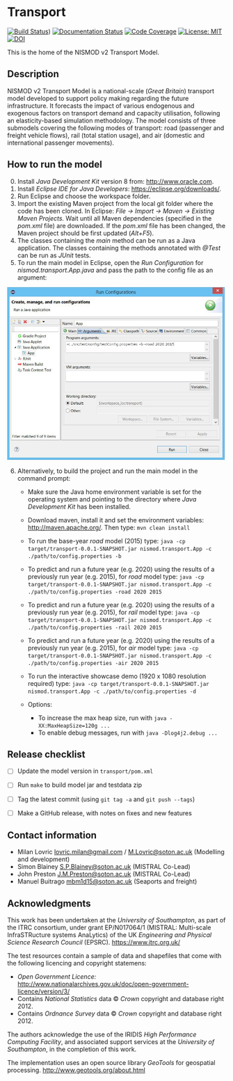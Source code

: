 ﻿# Transport
[![Build Status](https://travis-ci.com/nismod/transport.svg?branch=master)](https://travis-ci.com/nismod/transport))
[![Documentation Status](https://readthedocs.org/projects/nt2/badge/?version=latest)](https://nt2.readthedocs.io/en/latest/?badge=latest)
[![Code Coverage](https://img.shields.io/codecov/c/github/nismod/transport/master.svg)](https://codecov.io/github/nismod/transport?branch=master)
[![License: MIT](https://img.shields.io/badge/License-MIT-yellow.svg)](https://opensource.org/licenses/MIT)
[![DOI](https://zenodo.org/badge/66375443.svg)](https://zenodo.org/badge/latestdoi/66375443)

This is the home of the NISMOD v2 Transport Model.

## Description

NISMOD v2 Transport Model is a national-scale (*Great Britain*) transport model developed to support policy making regarding the future infrastructure. It forecasts the impact of various endogenous and exogenous factors on transport demand and capacity utilisation, following an elasticity-based simulation methodology. The model consists of three submodels covering the following modes of transport: road (passenger and freight vehicle flows), rail (total station usage), and air (domestic and international passenger movements).

## How to run the model

0. Install *Java Development Kit* version 8 from: http://www.oracle.com.
1. Install *Eclipse IDE for Java Developers*: https://eclipse.org/downloads/.
2. Run Eclipse and choose the workspace folder.
3. Import the existing Maven project from the local git folder where the code has been cloned. In Eclipse: *File -> Import -> Maven -> Existing Maven Projects.* Wait until all Maven dependencies (specified in the *pom.xml* file) are downloaded. If the *pom.xml* file has been changed, the Maven project should be first updated (*Alt+F5*).
4. The classes containing the *main* method can be run as a Java application. The classes containing the methods annotated with *@Test* can be run as *JUnit* tests.
5. To run the main model in Eclipse, open the *Run Configuration* for *nismod.transport.App.java* and pass the path to the config file as an argument:

[<img alt="Configuration" src="images/configuration.jpg" style="max-width:500px" />](images/configuration.jpg)

6. Alternatively, to build the project and run the main model in the command prompt:
    * Make sure the Java home environment variable is set for the operating system and pointing to the directory where *Java Development Kit* has been installed.
    * Download maven, install it and set the environment variables: http://maven.apache.org/. Then type:
       `mvn clean install`
    * To run the base-year *road* model (2015) type:
       `java -cp target/transport-0.0.1-SNAPSHOT.jar nismod.transport.App -c ./path/to/config.properties -b`
    * To predict and run a future year (e.g. 2020) using the results of a previously run year (e.g. 2015), for *road* model type:
       `java -cp target/transport-0.0.1-SNAPSHOT.jar nismod.transport.App -c ./path/to/config.properties -road 2020 2015`
    * To predict and run a future year (e.g. 2020) using the results of a previously run year (e.g. 2015), for *rail* model type:
       `java -cp target/transport-0.0.1-SNAPSHOT.jar nismod.transport.App -c ./path/to/config.properties -rail 2020 2015`
   * To predict and run a future year (e.g. 2020) using the results of a previously run year (e.g. 2015), for *air* model type:
       `java -cp target/transport-0.0.1-SNAPSHOT.jar nismod.transport.App -c ./path/to/config.properties -air 2020 2015`
    * To run the interactive showcase demo (1920 x 1080 resolution required) type:
       `java -cp target/transport-0.0.1-SNAPSHOT.jar nismod.transport.App -c ./path/to/config.properties -d`

    * Options:

        * To increase the max heap size, run with `java -XX:MaxHeapSize=120g ...`
        * To enable debug messages, run with `java -Dlog4j2.debug ...`


## Release checklist

- [ ] Update the model version in `transport/pom.xml`
- [ ] Run `make` to build model jar and testdata zip
- [ ] Tag the latest commit (using `git tag -a` and `git push --tags`)
- [ ] Make a GitHub release, with notes on fixes and new features


## Contact information

* Milan Lovric lovric.milan@gmail.com / M.Lovric@soton.ac.uk (Modelling and development)
* Simon Blainey S.P.Blainey@soton.ac.uk (MISTRAL Co-Lead)
* John Preston J.M.Preston@soton.ac.uk (MISTRAL Co-Lead)
* Manuel Buitrago mbm1d15@soton.ac.uk (Seaports and freight)


## Acknowledgments

This work has been undertaken at the *University of Southampton*, as part of the ITRC consortium, under grant EP/N017064/1 (MISTRAL: Multi-scale InfraSTRucture systems AnaLytics) of the UK *Engineering and Physical Science Research Council* (EPSRC).
https://www.itrc.org.uk/

The test resources contain a sample of data and shapefiles that come with the following licencing and copyright statemens:
* *Open Government Licence:*
http://www.nationalarchives.gov.uk/doc/open-government-licence/version/3/
* Contains *National Statistics* data © *Crown* copyright and database right 2012.
* Contains *Ordnance Survey* data © *Crown* copyright and database right 2012.

The authors acknowledge the use of the IRIDIS *High Performance Computing Facility*, and associated support services at the *University of Southampton*, in the completion of this work.

The implementation uses an open source library *GeoTools* for geospatial processing.
http://www.geotools.org/about.html
